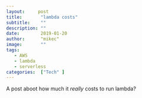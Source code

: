 ```yaml
---
layout:		post
title:       "lambda costs"
subtitle:    ""
description: ""
date:        2019-01-20
author:      "mikec"
image:       ""
tags:
   - AWS
   - lambda
   - serverless
categories:  ["Tech" ]
---
```




A post aboot how much it *really* costs to run lambda?


